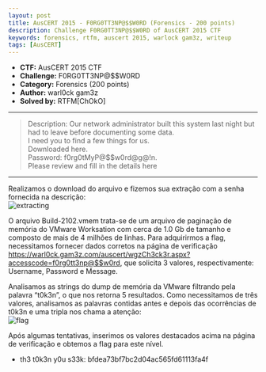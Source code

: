 ```yaml
---
layout: post
title: AusCERT 2015 - F0RG0TT3NP@$$W0RD (Forensics - 200 points) 
description: Challenge F0RG0TT3NP@$$W0RD of AusCERT 2015 CTF
keywords: forensics, rtfm, auscert 2015, warlock gam3z, writeup
tags: [AusCERT]
---
```


* **CTF:** AusCERT 2015 CTF
* **Challenge:** F0RG0TT3NP@$$W0RD
* **Category:** Forensics (200 points)
* **Author:** warl0ck gam3z
* **Solved by:** RTFM[ChOkO] 

****  
>Description: Our network administrator built this system last night but had to leave before documenting some data.  
I need you to find a few things for us.  
Downloaded here.  
Password: f0rg0tMyP@$$w0rd@g@!n.  
Please review and fill in the details here   
****  

Realizamos o download do arquivo e fizemos sua extração com a senha fornecida na descrição:  
![extracting](https://ctf-br.org/wp-content/uploads/2015/06/extract.png "extract")  
 
O arquivo Build-2102.vmem trata-se de um arquivo de paginação de memória do VMware Worksation com cerca de 1.0 Gb de tamanho e composto de mais de 4 milhões de linhas. Para adquirirmos a flag, necessitamos fornecer dados corretos na página de verificação <https://warl0ck.gam3z.com/auscert/wgzCh3ck3r.aspx?accesscode=f0rg0tt3np@$$w0rd>, que solicita 3 valores, respectivamente: Username, Password e Message.

Analisamos as strings do dump de memória da VMware filtrando pela palavra “t0k3n”, o que nos retorna 5 resultados. Como necessitamos de três valores, analisamos as palavras contidas antes e depois das ocorrências de t0k3n e uma tripla nos chama a atenção:  
![flag](https://ctf-br.org/wp-content/uploads/2015/06/flag1-1024x341.png "Flag")  

Após algumas tentativas, inserimos os valores destacados acima na página de verificação e obtemos a flag para este nível.

* th3 t0k3n y0u s33k: bfdea73bf7bc2d04ac565fd61113fa4f
